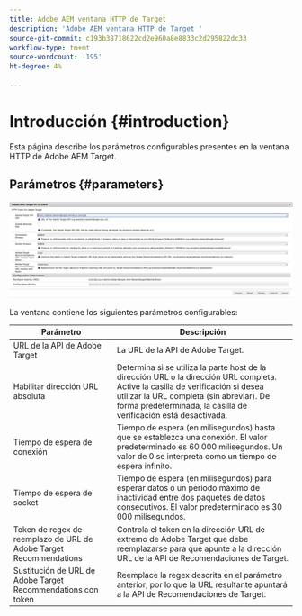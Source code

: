 ```yaml
---
title: Adobe AEM ventana HTTP de Target
description: 'Adobe AEM ventana HTTP de Target '
source-git-commit: c193b38718622cd2e960a8e8833c2d295822dc33
workflow-type: tm+mt
source-wordcount: '195'
ht-degree: 4%

---
```



# Introducción {#introduction}

Esta página describe los parámetros configurables presentes en la ventana HTTP de Adobe AEM Target.

## Parámetros {#parameters}

![Ventana HTTP de Target](assets/httpwindow.png "Ventana HTTP de Target")

La ventana contiene los siguientes parámetros configurables:

| Parámetro | Descripción |
|---|---|
| URL de la API de Adobe Target | La URL de la API de Adobe Target. |
| Habilitar dirección URL absoluta | Determina si se utiliza la parte host de la dirección URL o la dirección URL completa. Active la casilla de verificación si desea utilizar la URL completa (sin abreviar). De forma predeterminada, la casilla de verificación está desactivada. |
| Tiempo de espera de conexión | Tiempo de espera (en milisegundos) hasta que se establezca una conexión. El valor predeterminado es 60 000 milisegundos. Un valor de 0 se interpreta como un tiempo de espera infinito. |
| Tiempo de espera de socket | Tiempo de espera (en milisegundos) para esperar datos o un período máximo de inactividad entre dos paquetes de datos consecutivos. El valor predeterminado es 30 000 milisegundos. |
| Token de regex de reemplazo de URL de Adobe Target Recommendations | Controla el token en la dirección URL de extremo de Adobe Target que debe reemplazarse para que apunte a la dirección URL de la API de Recomendaciones de Target. |
| Sustitución de URL de Adobe Target Recommendations con token | Reemplace la regex descrita en el parámetro anterior, por lo que la URL resultante apuntará a la API de Recomendaciones de Target. |

